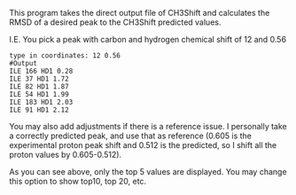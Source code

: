 This program takes the direct output file of CH3Shift and calculates the RMSD of a desired peak to the CH3Shift predicted values. 

I.E.
You pick a peak with carbon and hydrogen chemical shift of 12 and 0.56
```
type in coordinates: 12 0.56
#Output
ILE 166 HD1 0.28
ILE 37 HD1 1.72
ILE 82 HD1 1.87
ILE 54 HD1 1.99
ILE 183 HD1 2.03
ILE 91 HD1 2.12
```
You may also add adjustments if there is a reference issue. I personally take a correctly predicted peak, and use that as reference (0.605 is the experimental proton peak shift and 0.512 is the predicted, so I shift all the proton values by 0.605-0.512). 

As you can see above, only the top 5 values are displayed. You may change this option to show top10, top 20, etc. 
